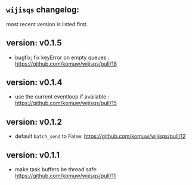 ## `wijisqs` changelog:
most recent version is listed first.


## **version:** v0.1.5
- bugfix; fix keyError on empty queues : https://github.com/komuw/wijisqs/pull/18

## **version:** v0.1.4
- use the current eventloop if available : https://github.com/komuw/wijisqs/pull/15

## **version:** v0.1.2
- default `batch_send` to False: https://github.com/komuw/wijisqs/pull/12

## **version:** v0.1.1
- make task buffers be thread safe: https://github.com/komuw/wijisqs/pull/11     
